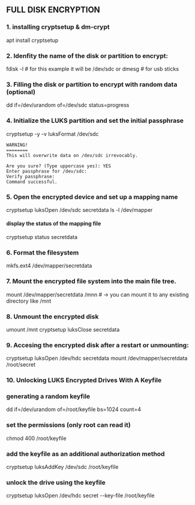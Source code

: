## FULL DISK ENCRYPTION
 
### 1. installing cryptsetup & dm-crypt
apt install cryptsetup 
 
### 2. Idenfity the name of the disk or partition to encrypt:
fdisk -l  # for this example it will be /dev/sdc
or 
dmesg  # for usb sticks
 
### 3. Filling the disk or partition to encrypt with random data (optional)
dd if=/dev/urandom of=/dev/sdc status=progress
 
### 4. Initialize the LUKS partition and set the initial passphrase
cryptsetup -y -v luksFormat /dev/sdc 
 
    WARNING!
    ========
    This will overwrite data on /dev/sdc irrevocably.
    
    Are you sure? (Type uppercase yes): YES
    Enter passphrase for /dev/sdc: 
    Verify passphrase: 
    Command successful.
 
### 5.  Open the encrypted device and set up a mapping name
cryptsetup luksOpen /dev/sdc secretdata
ls -l /dev/mapper
 
#### display the status of the mapping file
cryptsetup status secretdata
 
### 6. Format the filesystem
mkfs.ext4 /dev/mapper/secretdata
 
### 7. Mount the encrypted file system into the main file tree.
mount /dev/mapper/secretdata /mnn  # -> you can mount it to any existing directory like /mnt
 
### 8. Unmount the encrypted disk
umount /mnt
cryptsetup luksClose secretdata
 
### 9. Accesing the encrypted disk after a restart or unmounting:
cryptsetup luksOpen /dev/hdc secretdata
mount /dev/mapper/secretdata /root/secret
 
### 10. Unlocking LUKS Encrypted Drives With A Keyfile
 
### generating a random keyfile
dd if=/dev/urandom of=/root/keyfile bs=1024 count=4
 
### set the permissions (only root can read it)
chmod 400 /root/keyfile
 
### add the keyfile as an additional authorization method
cryptsetup luksAddKey /dev/sdc /root/keyfile
 
### unlock the drive using the keyfile
cryptsetup luksOpen /dev/hdc secret --key-file /root/keyfile
